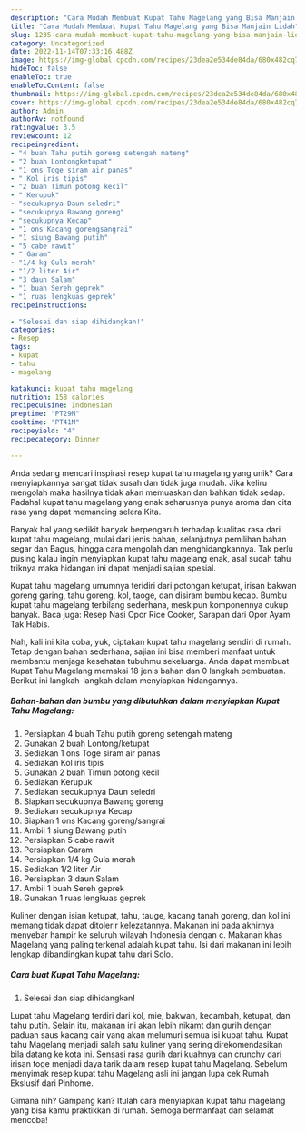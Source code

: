 ```yaml
---
description: "Cara Mudah Membuat Kupat Tahu Magelang yang Bisa Manjain Lidah"
title: "Cara Mudah Membuat Kupat Tahu Magelang yang Bisa Manjain Lidah"
slug: 1235-cara-mudah-membuat-kupat-tahu-magelang-yang-bisa-manjain-lidah
category: Uncategorized
date: 2022-11-14T07:33:16.488Z
image: https://img-global.cpcdn.com/recipes/23dea2e534de84da/680x482cq70/kupat-tahu-magelang-foto-resep-utama.jpg
hideToc: false
enableToc: true
enableTocContent: false
thumbnail: https://img-global.cpcdn.com/recipes/23dea2e534de84da/680x482cq70/kupat-tahu-magelang-foto-resep-utama.jpg
cover: https://img-global.cpcdn.com/recipes/23dea2e534de84da/680x482cq70/kupat-tahu-magelang-foto-resep-utama.jpg
author: Admin
authorAv: notfound
ratingvalue: 3.5
reviewcount: 12
recipeingredient:
- "4 buah Tahu putih goreng setengah mateng"
- "2 buah Lontongketupat"
- "1 ons Toge siram air panas"
- " Kol iris tipis"
- "2 buah Timun potong kecil"
- " Kerupuk"
- "secukupnya Daun seledri"
- "secukupnya Bawang goreng"
- "secukupnya Kecap"
- "1 ons Kacang gorengsangrai"
- "1 siung Bawang putih"
- "5 cabe rawit"
- " Garam"
- "1/4 kg Gula merah"
- "1/2 liter Air"
- "3 daun Salam"
- "1 buah Sereh geprek"
- "1 ruas lengkuas geprek"
recipeinstructions:

- "Selesai dan siap dihidangkan!"
categories:
- Resep
tags:
- kupat
- tahu
- magelang

katakunci: kupat tahu magelang 
nutrition: 158 calories
recipecuisine: Indonesian
preptime: "PT29M"
cooktime: "PT41M"
recipeyield: "4"
recipecategory: Dinner

---
```





Anda sedang mencari inspirasi resep kupat tahu magelang yang unik? Cara menyiapkannya sangat tidak susah dan tidak juga mudah. Jika keliru mengolah maka hasilnya tidak akan memuaskan dan bahkan tidak sedap. Padahal kupat tahu magelang yang enak seharusnya punya aroma dan cita rasa yang dapat memancing selera Kita.





Banyak hal yang sedikit banyak berpengaruh terhadap kualitas rasa dari kupat tahu magelang, mulai dari jenis bahan, selanjutnya pemilihan bahan segar dan Bagus, hingga cara mengolah dan menghidangkannya. Tak perlu pusing kalau ingin menyiapkan kupat tahu magelang enak,      asal sudah tahu triknya maka hidangan ini dapat menjadi sajian spesial.














Kupat tahu magelang umumnya teridiri dari potongan ketupat, irisan bakwan goreng garing, tahu goreng, kol, taoge, dan disiram bumbu kecap. Bumbu kupat tahu magelang terbilang sederhana, meskipun komponennya cukup banyak. Baca juga: Resep Nasi Opor Rice Cooker, Sarapan dari Opor Ayam Tak Habis.






Nah, kali ini kita coba, yuk, ciptakan kupat tahu magelang sendiri di rumah. Tetap dengan bahan sederhana, sajian ini bisa memberi manfaat untuk membantu menjaga kesehatan tubuhmu sekeluarga. Anda dapat membuat Kupat Tahu Magelang memakai 18 jenis bahan dan 0 langkah pembuatan. Berikut ini langkah-langkah dalam menyiapkan hidangannya.

<!--inarticleads1-->

##### Bahan-bahan dan bumbu yang dibutuhkan dalam menyiapkan Kupat Tahu Magelang:

1. Persiapkan 4 buah Tahu putih goreng setengah mateng
1. Gunakan 2 buah Lontong/ketupat
1. Sediakan 1 ons Toge siram air panas
1. Sediakan  Kol iris tipis
1. Gunakan 2 buah Timun potong kecil
1. Sediakan  Kerupuk
1. Sediakan secukupnya Daun seledri
1. Siapkan secukupnya Bawang goreng
1. Sediakan secukupnya Kecap
1. Siapkan 1 ons Kacang goreng/sangrai
1. Ambil 1 siung Bawang putih
1. Persiapkan 5 cabe rawit
1. Persiapkan  Garam
1. Persiapkan 1/4 kg Gula merah
1. Sediakan 1/2 liter Air
1. Persiapkan 3 daun Salam
1. Ambil 1 buah Sereh geprek
1. Gunakan 1 ruas lengkuas geprek


Kuliner dengan isian ketupat, tahu, tauge, kacang tanah goreng, dan kol ini memang tidak dapat ditolerir kelezatannya. Makanan ini pada akhirnya menyebar hampir ke seluruh wilayah Indonesia dengan c. Makanan khas Magelang yang paling terkenal adalah kupat tahu. Isi dari makanan ini lebih lengkap dibandingkan kupat tahu dari Solo. 

<!--inarticleads2-->

##### Cara buat Kupat Tahu Magelang:


1. Selesai dan siap dihidangkan!

Lupat tahu Magelang terdiri dari kol, mie, bakwan, kecambah, ketupat, dan tahu putih. Selain itu, makanan ini akan lebih nikamt dan gurih dengan paduan saus kacang cair yang akan melumuri semua isi kupat tahu. Kupat tahu Magelang menjadi salah satu kuliner yang sering direkomendasikan bila datang ke kota ini. Sensasi rasa gurih dari kuahnya dan crunchy dari irisan toge menjadi daya tarik dalam resep kupat tahu Magelang. Sebelum menyimak resep kupat tahu Magelang asli ini jangan lupa cek Rumah Ekslusif dari Pinhome. 

Gimana nih? Gampang kan? Itulah cara menyiapkan kupat tahu magelang yang bisa kamu praktikkan di rumah. Semoga bermanfaat dan selamat mencoba!
